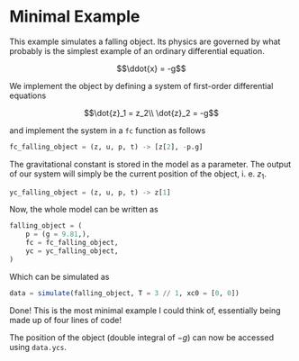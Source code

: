 # Minimal Example

This example simulates a falling object.
Its physics are governed by what probably is the simplest example of an ordinary differential equation.

```math
\ddot{x} = -g
```

We implement the object by defining a system of first-order differential equations

```math
\dot{z}_1 = z_2\\
\dot{z}_2 = -g
```

and implement the system in a `fc` function as follows

```julia
fc_falling_object = (z, u, p, t) -> [z[2], -p.g]
```

The gravitational constant is stored in the model as a parameter.
The output of our system will simply be the current position of the object, i. e. $z_1$.

```julia
yc_falling_object = (z, u, p, t) -> z[1]
```

Now, the whole model can be written as

```julia
falling_object = (
    p = (g = 9.81,),
    fc = fc_falling_object,
    yc = yc_falling_object,
)
```

Which can be simulated as
```julia
data = simulate(falling_object, T = 3 // 1, xc0 = [0, 0])
```

Done! This is the most minimal example I could think of, essentially being made up of four lines of code!

The position of the object (double integral of $-g$) can now be accessed using `data.ycs`.
